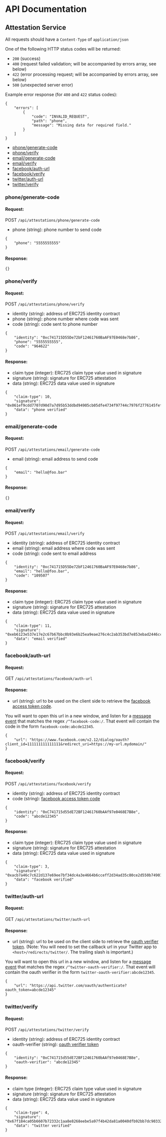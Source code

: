 # API Documentation

## Attestation Service

All requests should have a `Content-Type` of `application/json`

One of the following HTTP status codes will be returned:
- `200` (success)
- `400` (request failed validation; will be accompanied by errors array, see below)
- `422` (error processing request; will be accompanied by errors array, see below)
- `500` (unexpected server error)

Example error response (for `400` and `422` status codes):

```
{
    "errors": [
        {
            "code": "INVALID_REQUEST",
            "path": "phone",
            "message": "Missing data for required field."
        }
    ]
}
```

- [phone/generate-code](#phonegenerate-code)
- [phone/verify](#phoneverify)
- [email/generate-code](#emailgenerate-code)
- [email/verify](#emailverify)
- [facebook/auth-url](#facebookauth-url)
- [facebook/verify](#facebookverify)
- [twitter/auth-url](#twitterauth-url)
- [twitter/verify](#twitterverify)

### phone/generate-code

#### Request:

POST `/api/attestations/phone/generate-code`

- phone (string): phone number to send code

```
{
    "phone": "5555555555"
}
```

#### Response:

```
{}
```

### phone/verify

#### Request:

POST `/api/attestations/phone/verify`

- identity (string): address of ERC725 identity contract
- phone (string): phone number where code was sent
- code (string): code sent to phone number

```
{
    "identity": "0xc741715D55De72bF12461760BaAF97E0468e7b86",
    "phone": "5555555555",
    "code": "964622"
}
```

#### Response:

- claim type (integer): ERC725 claim type value used in signature
- signature (string): signature for ERC725 attestation
- data (string): ERC725 data value used in signature

```
{
    "claim-type": 10,
    "signature": "0x061ef9cdd7707d90d7a7d95b53ddbd94905cb05dfe4734f97744c7976f2776145fef298fd0e31afa43a103cd7f5b00e3b226b0d62e4c492d54bec02eb0c2a0901b",
    "data": "phone verified"
}
```

### email/generate-code

#### Request:

POST `/api/attestations/email/generate-code`

- email (string): email address to send code

```
{
    "email": "hello@foo.bar"
}
```

#### Response:

```
{}
```

### email/verify

#### Request:

POST `/api/attestations/email/verify`

- identity (string): address of ERC725 identity contract
- email (string): email address where code was sent
- code (string): code sent to email address

```
{
    "identity": "0xc741715D55De72bF12461760BaAF97E0468e7b86",
    "email": "hello@foo.bar",
    "code": "109507"
}
```

#### Response:

- claim type (integer): ERC725 claim type value used in signature
- signature (string): signature for ERC725 attestation
- data (string): ERC725 data value used in signature

```
{
    "claim-type": 11,
    "signature": "0xeb6123e537e17e2c67b67bbc0b93e6b25ea9eae276c4c2ab353bd7e853ebad2446cc7e91327f3737559d7a9a90fc88529a6b72b770a612f808ab0ba57a46866e1c",
    "data": "email verified"
}
```

### facebook/auth-url

#### Request:

GET `/api/attestations/facebook/auth-url`

#### Response:

- url (string): url to be used on the client side to retrieve the [facebook access token code](https://developers.facebook.com/docs/facebook-login/manually-build-a-login-flow).

You will want to open this url in a new window, and listen for a [message event](https://developer.mozilla.org/en-US/docs/Web/API/Window/postMessage#The_dispatched_event) that matches the regex `/^facebook-code:/`. That event will contain the code in the form `facebook-code:abcde12345`.

```
{
    "url": "https://www.facebook.com/v2.12/dialog/oauth?client_id=111111111111111&redirect_uri=https://my-url.mydomain/"
}
```

### facebook/verify

#### Request:

POST `/api/attestations/facebook/verify`

- identity (string): address of ERC725 identity contract
- code (string): [facebook access token code](https://developers.facebook.com/docs/facebook-login/manually-build-a-login-flow)

```
{
    "identity": "0xC741715d55dE72BF12461760bAAf97e0468E7B8e",
    "code": "abcde12345"
}
```

#### Response:

- claim type (integer): ERC725 claim type value used in signature
- signature (string): signature for ERC725 attestation
- data (string): ERC725 data value used in signature

```
{
    "claim-type": 3,
    "signature": "0xacb7a46c7c622d137e69ee7bf34dc4a3e4664b6cceff2d34ad35c80ce2d550b749010237dc1098ff777d1c61fae06e24d9c7513bde6e61490f28130c9640aeeb1b",
    "data": "facebook verified"
}
```

### twitter/auth-url

#### Request:

GET `/api/attestations/twitter/auth-url`

#### Response:

- url (string): url to be used on the client side to retrieve the [oauth verifier token](https://dev.twitter.com/web/sign-in/implementing). (Note: You will need to set the callback url in your Twitter app to `<host>/redirects/twitter/`. The trailing slash is important.)

You will want to open this url in a new window, and listen for a [message event](https://developer.mozilla.org/en-US/docs/Web/API/Window/postMessage#The_dispatched_event) that matches the regex `/^twitter-oauth-verifier:/`. That event will contain the oauth verifier in the form `twitter-oauth-verifier:abcde12345`.

```
{
    "url": "https://api.twitter.com/oauth/authenticate?oauth_token=abcde12345"
}
```

### twitter/verify

#### Request:

POST `/api/attestations/twitter/verify`

- identity (string): address of ERC725 identity contract
- oauth-verifier (string): [oauth verifier token](https://dev.twitter.com/web/sign-in/implementing)

```
{
    "identity": "0xC741715d55dE72BF12461760bAAf97e0468E7B8e",
    "oauth-verifier": "abcde12345"
}
```

#### Response:

- claim type (integer): ERC725 claim type value used in signature
- signature (string): signature for ERC725 attestation
- data (string): ERC725 data value used in signature

```
{
    "claim-type": 4,
    "signature": "0x67f184ca05b6607b72332c1aa8e8268eebe5a97f4b42da81a0040dfb92bb7dc9033233e93059bffa3f3f7de3f8d08fe0717c7603e6216226bb03a7ec4cf198901b",
    "data": "twitter verified"
}
```
